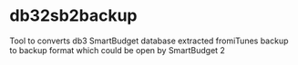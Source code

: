 # db32sb2backup
Tool to converts db3 SmartBudget database extracted fromiTunes backup to backup format which could be open by SmartBudget 2
